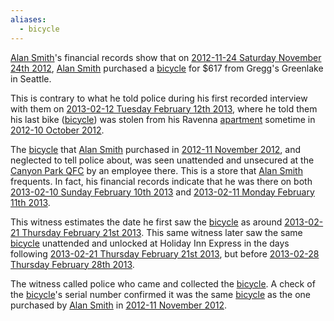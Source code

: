 ```yaml
---
aliases:
  - bicycle
---
```

[Alan Smith](01%20Alan%20Smith.md)'s financial records show that on [2012-11-24 Saturday November 24th 2012](2012-11-24%20Saturday%20November%2024th%202012.md), [Alan Smith](01%20Alan%20Smith.md) purchased a [bicycle](01%20Bicycle.md) for $617 from Gregg's Greenlake in Seattle.

This is contrary to what he told police during his first recorded interview with them on [2013-02-12 Tuesday February 12th 2013](2013-02-12%20Tuesday%20February%2012th%202013.md), where he told them his last bike ([bicycle](01%20Bicycle.md)) was stolen from his Ravenna [apartment](05%20Apartment.md) sometime in [2012-10 October 2012](Cases/P02%20Case%20of%20Susann%20Smith/10-19%20Case%20Dates/11%20Background%20Dates/2012-10%20October%202012.md).

The [bicycle](01%20Bicycle.md) that [Alan Smith](01%20Alan%20Smith.md) purchased in [2012-11 November 2012](2012-11%20November%202012.md), and neglected to tell police about, was seen unattended and unsecured at the [Canyon Park QFC](03%20Canyon%20Park%20QFC.md) by an employee there. This is a store that [Alan Smith](01%20Alan%20Smith.md) frequents. In fact, his financial records indicate that he was there on both [2013-02-10 Sunday February 10th 2013](2013-02-10%20Sunday%20February%2010th%202013.md) and [2013-02-11 Monday February 11th 2013](2013-02-11%20Monday%20February%2011th%202013.md).

This witness estimates the date he first saw the [bicycle](01%20Bicycle.md) as around [2013-02-21 Thursday February 21st 2013](2013-02-21%20Thursday%20February%2021st%202013.md). This same witness later saw the same [bicycle](01%20Bicycle.md) unattended and unlocked at Holiday Inn Express in the days following [2013-02-21 Thursday February 21st 2013](2013-02-21%20Thursday%20February%2021st%202013.md), but before [2013-02-28 Thursday February 28th 2013](2013-02-28%20Thursday%20February%2028th%202013.md).

The witness called police who came and collected the [bicycle](01%20Bicycle.md). A check of the [bicycle](01%20Bicycle.md)'s serial number confirmed it was the same [bicycle](01%20Bicycle.md) as the one purchased by [Alan Smith](01%20Alan%20Smith.md) in [2012-11 November 2012](2012-11%20November%202012.md).

